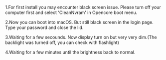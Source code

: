 1.For first install you may encounter black screen issue. Please turn off your computer first and select 'CleanNvram' in Opencore boot menu.

2.Now you can boot into macOS. But still black screen in the login page. Type your password and close the lid.

3.Waiting for a few secounds. Now display turn on but very very dim.(The backlight was turned off, you can check with flashlight)

4.Waiting for a few minutes until the brightness back to normal.

